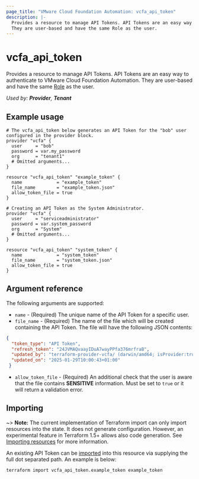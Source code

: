 ```yaml
---
page_title: "VMware Cloud Foundation Automation: vcfa_api_token"
description: |-
  Provides a resource to manage API Tokens. API Tokens are an easy way to authenticate to VMware Cloud Foundation Automation. 
  They are user-based and have the same Role as the user.
---
```


# vcfa_api_token 

Provides a resource to manage API Tokens. API Tokens are an easy way to authenticate to VMware Cloud Foundation Automation. 
They are user-based and have the same [Role](/providers/vmware/vcfa/latest/docs/resources/role) as the user.

_Used by: **Provider**, **Tenant**_

## Example usage

```hcl
# The vcfa_api_token below generates an API Token for the "bob" user configured in the provider block.
provider "vcfa" {
  user     = "bob"
  password = var.my_password
  org      = "tenant1"
  # Omitted arguments...
}

resource "vcfa_api_token" "example_token" {
  name             = "example_token"
  file_name        = "example_token.json"
  allow_token_file = true
}

# Creating an API Token as the System Administrator.
provider "vcfa" {
  user     = "serviceadministrator"
  password = var.system_password
  org      = "System"
  # Omitted arguments...
}

resource "vcfa_api_token" "system_token" {
  name             = "system_token"
  file_name        = "system_token.json"
  allow_token_file = true
}
```

## Argument reference

The following arguments are supported:

- `name` - (Required) The unique name of the API Token for a specific user.
- `file_name` - (Required) The name of the file which will be created containing the API Token. The file will have the following
JSON contents:
```json
{
  "token_type": "API Token",
  "refresh_token": "24JVMAQvaayIDuA7wayPPfa376mrfraB",
  "updated_by": "terraform-provider-vcfa/ (darwin/amd64; isProvider:true)",
  "updated_on": "2025-01-29T10:00:43+01:00"
 }
```
- `allow_token_file` - (Required) An additional check that the user is aware that the file contains
  **SENSITIVE** information. Must be set to `true` or it will return a validation error.

## Importing

~> **Note:** The current implementation of Terraform import can only import resources into the state. It does not generate
configuration. However, an experimental feature in Terraform 1.5+ allows also code generation.
See [Importing resources][importing-resources] for more information.

An existing API Token can be [imported][docs-import] into this resource via supplying
the full dot separated path. An example is below:

```
terraform import vcfa_api_token.example_token example_token
```

[docs-import]: https://www.terraform.io/docs/import/
[importing-resources]: /providers/vmware/vcfa/latest/docs/guides/importing_resources
